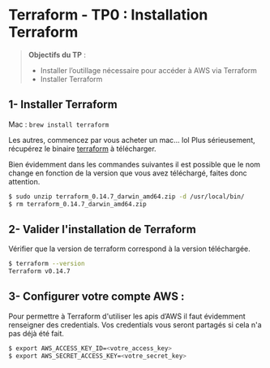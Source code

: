 <!--- 
Ceci est la version en markdown !
Utilisez l'aperçu pour avoir une version plus lisible
-->
# Terraform - TP0 : Installation Terraform

> **Objectifs du TP** :
>- Installer l’outillage nécessaire pour accéder à AWS via Terraform
>- Installer Terraform
>

## 1- Installer Terraform

Mac : `brew install terraform`

Les autres, commencez par vous acheter un mac... lol
Plus sérieusement, récupérez le binaire [terraform](https://www.terraform.io/downloads.html) à télécharger. 

Bien évidemment dans les commandes suivantes il est possible que le nom change en fonction de la version que vous avez téléchargé, faites donc attention.

```sh
$ sudo unzip terraform_0.14.7_darwin_amd64.zip -d /usr/local/bin/
$ rm terraform_0.14.7_darwin_amd64.zip
```

## 2- Valider l'installation de Terraform

Vérifier que la version de terraform correspond à la version téléchargée.

```sh
$ terraform --version
Terraform v0.14.7
```

## 3- Configurer votre compte AWS :

Pour permettre à Terraform d'utiliser les apis d’AWS il faut évidemment renseigner des credentials.
Vos credentials vous seront partagés si cela n'a pas déjà été fait. 

```sh
$ export AWS_ACCESS_KEY_ID=<votre_access_key>
$ export AWS_SECRET_ACCESS_KEY=<votre_secret_key>
```
